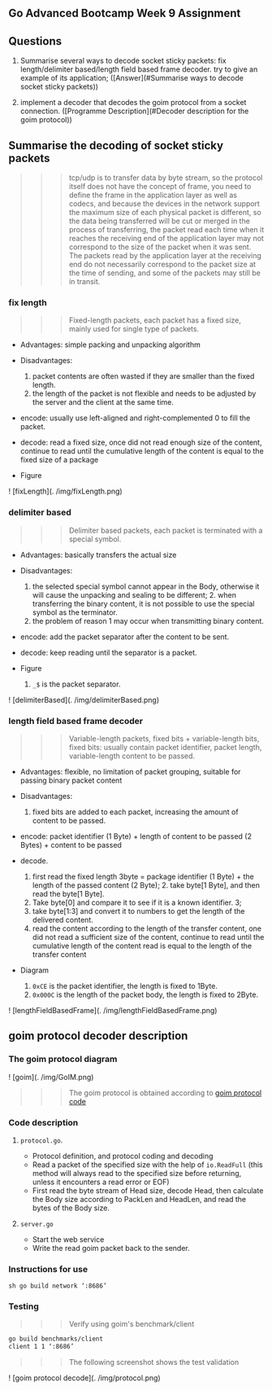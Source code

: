 ## Go Advanced Bootcamp Week 9 Assignment

## Questions

1. Summarise several ways to decode socket sticky packets: fix length/delimiter based/length field based frame decoder. try to give an example of its application; ([Answer](#Summarise ways to decode socket sticky packets))

2. implement a decoder that decodes the goim protocol from a socket connection. ([Programme Description](#Decoder description for the goim protocol))

## Summarise the decoding of socket sticky packets

>>>tcp/udp is to transfer data by byte stream, so the protocol itself does not have the concept of frame, you need to define the frame in the application layer as well as codecs, and because the devices in the network support the maximum size of each physical packet is different, so the data being transferred will be cut or merged in the process of transferring, the packet read each time when it reaches the receiving end of the application layer may not correspond to the size of the packet when it was sent. The packets read by the application layer at the receiving end do not necessarily correspond to the packet size at the time of sending, and some of the packets may still be in transit.

### fix length

>>>Fixed-length packets, each packet has a fixed size, mainly used for single type of packets.

- Advantages: simple packing and unpacking algorithm

- Disadvantages:

    1. packet contents are often wasted if they are smaller than the fixed length.
    2. the length of the packet is not flexible and needs to be adjusted by the server and the client at the same time.

- encode: usually use left-aligned and right-complemented 0 to fill the packet.

- decode: read a fixed size, once did not read enough size of the content, continue to read until the cumulative length of the content is equal to the fixed size of a package

- Figure

! [fixLength](. /img/fixLength.png)

### delimiter based

>>> Delimiter based packets, each packet is terminated with a special symbol.

- Advantages: basically transfers the actual size

- Disadvantages:

    1. the selected special symbol cannot appear in the Body, otherwise it will cause the unpacking and sealing to be different; 2. when transferring the binary content, it is not possible to use the special symbol as the terminator.
    2. the problem of reason 1 may occur when transmitting binary content.

- encode: add the packet separator after the content to be sent.

- decode: keep reading until the separator is a packet.

- Figure

    1. `_$` is the packet separator.

! [delimiterBased](. /img/delimiterBased.png)

### length field based frame decoder

>>> Variable-length packets, fixed bits + variable-length bits, fixed bits: usually contain packet identifier, packet length, variable-length content to be passed.

- Advantages: flexible, no limitation of packet grouping, suitable for passing binary packet content

- Disadvantages:

    1. fixed bits are added to each packet, increasing the amount of content to be passed.

- encode: packet identifier (1 Byte) + length of content to be passed (2 Bytes) + content to be passed

- decode.

    1. first read the fixed length 3byte = package identifier (1 Byte) + the length of the passed content (2 Byte); 2. take byte[1 Byte], and then read the byte[1 Byte].
    2. Take byte[0] and compare it to see if it is a known identifier. 3;
    3. take byte[1:3] and convert it to numbers to get the length of the delivered content.
    4. read the content according to the length of the transfer content, one did not read a sufficient size of the content, continue to read until the cumulative length of the content read is equal to the length of the transfer content

- Diagram

    1. `0xCE` is the packet identifier, the length is fixed to 1Byte.
    2. `0x000C` is the length of the packet body, the length is fixed to 2Byte.

! [lengthFieldBasedFrame](. /img/lengthFieldBasedFrame.png)

## goim protocol decoder description

### The goim protocol diagram

! [goim](. /img/GoIM.png)

>>> The goim protocol is obtained according to [goim protocol code](https://github.com/Terry-Mao/goim/blob/e742c99ad7/api/protocol/protocol.go)

### Code description

1. `protocol.go`.
    - Protocol definition, and protocol coding and decoding
    - Read a packet of the specified size with the help of `io.ReadFull` (this method will always read to the specified size before returning, unless it encounters a read error or EOF)
    - First read the byte stream of Head size, decode Head, then calculate the Body size according to PackLen and HeadLen, and read the bytes of the Body size.

2. `server.go`
    - Start the web service
    - Write the read goim packet back to the sender.

### Instructions for use

``sh
go build
network ‘:8686’
``

### Testing

>>> Verify using goim's benchmark/client

```sh
go build benchmarks/client
client 1 1 ‘:8686’
```

>>>The following screenshot shows the test validation

! [goim protocol decode](. /img/protocol.png)
